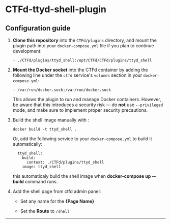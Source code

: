 # CTFd-ttyd-shell-plugin
## Configuration guide

 1. **Clone this repository** into the `CTFd/plugins` directory, and mount the plugin path into your `docker-compose.yml` file if you plan to continue development:
	```
	- ./CTFd/plugins/ttyd_shell:/opt/CTFd/CTFd/plugins/ttyd_shell
	```
	
 2. **Mount the Docker socket** into the CTFd container by adding the following line under the `ctfd` service's `volumes` section in your `docker-compose.yml`:
	```
	- /var/run/docker.sock:/var/run/docker.sock
	```
	This allows the plugin to run and manage Docker containers. However, be aware that this introduces a security risk — do **not** use `--privileged` mode, and make sure to implement proper security precautions.
 3. Build the shell image manually with :
	```
	docker build -t ttyd_shell . 
	```
	Or, add the following service to your `docker-compose.yml` to build it automatically:
	```
	  ttyd_shell:
	    build:
	      context: ./CTFd/plugins/ttyd_shell
	    image: ttyd_shell
	```
	this automaticaly build the shell image when **docker-compose up --build** command runs.
	
 4. Add the shell page from ctfd admin panel:
		
	 -   Set any name for the **{Page Name}**
    
	-   Set the **Route** to `/shell`
----

